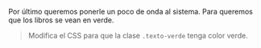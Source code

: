 Por último queremos ponerle un poco de onda al sistema. Para queremos que los libros se vean en verde.

> Modifica el CSS para que la clase `.texto-verde` tenga color verde.